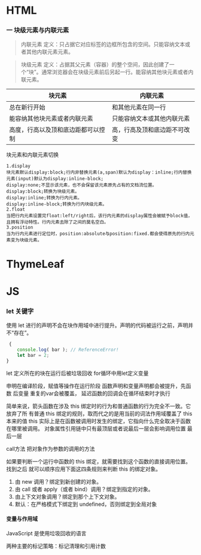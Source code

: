 # HTML

### 一 块级元素与内联元素

> 内联元素 定义：只占据它对应标签的边框所包含的空间。只能容纳文本或者其他内联元素元素。

> 块级元素 定义：占据其父元素（容器）的整个空间，因此创建了一个“块”。通常浏览器会在块级元素前后另起一行。能容纳其他块元素或者内联元素。

| 块元素                             | 内联元素                     |
| ---------------------------------- | ---------------------------- |
| 总在新行开始                       | 和其他元素在同一行           |
| 能容纳其他块元素或者内联元素       | 只能容纳文本或其他内联元素   |
| 高度，行高以及顶和底边距都可以控制 | 高，行高及顶和底边距不可改变 |

块元素和内联元素切换

```
1.display  
块元素默认display:block;行内非替换元素(a,span)默认为display：inline;行内替换元素(input)默认为display:inline-block;  
display:none;不显示该元素，也不会保留该元素原先占有的文档流位置。  
display:block;转换为块级元素。  
display:inline;转换为行内元素。  
display:inline-block;转换为行内块级元素。  
2.float  
当把行内元素设置完float:left/right后，该行内元素的display属性会被赋予block值，且拥有浮动特性。行内元素去除了之间的莫名空白。  
3.position  
当为行内元素进行定位时，position:absolute与position:fixed.都会使得原先的行内元素变为块级元素。
```



# ThymeLeaf

# JS

### let 关键字

使用 let 进行的声明不会在块作用域中进行提升。声明的代码被运行之前，声明并不“存在”。

```javascript
 {
	console.log( bar ); // ReferenceError!
 	let bar = 2;
}
```

let 定义所在的块在运行后被垃圾回收
for循环中用let定义变量

申明在编译阶段，赋值等操作在运行阶段
函数声明和变量声明都会被提升，先函数 后变量
重复的var会被覆盖，
延迟函数的回调会在循环结束时才执行

简单来说，箭头函数在涉及 this 绑定时的行为和普通函数的行为完全不一致。它放弃了所 有普通 this 绑定的规则，取而代之的是用当前的词法作用域覆盖了 this 本来的值
this 实际上是在函数被调用时发生的绑定，它指向什么完全取决于函数在哪里被调用。
对象属性引用链中只有最顶层或者说最后一层会影响调用位置 最后一层

call方法  把对象作为参数的调用的方法

如果要判断一个运行中函数的 this 绑定，就需要找到这个函数的直接调用位置。找到之后 就可以顺序应用下面这四条规则来判断 this 的绑定对象。 

1. 由 new 调用？绑定到新创建的对象。 
2. 由 call 或者 apply（或者 bind）调用？绑定到指定的对象。
3. 由上下文对象调用？绑定到那个上下文对象。
4. 默认：在严格模式下绑定到 undefined，否则绑定到全局对象

#### 变量与作用域

JavaScript 是使用垃圾回收的语言 

两种主要的标记策略：标记清理和引用计数